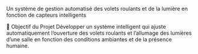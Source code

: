 Un système de gestion automatisé des volets roulants et de la lumière en fonction de
capteurs intelligents

📌 Objectif du Projet
Développer un système intelligent qui ajuste automatiquement l’ouverture des volets
roulants et l’allumage des lumières d’une salle en fonction des conditions ambiantes et de la
présence humaine.
